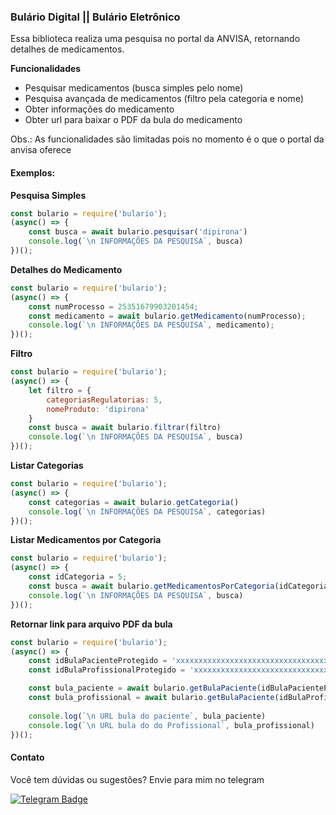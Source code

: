 ### Bulário Digital || Bulário Eletrônico

Essa biblioteca realiza uma pesquisa no portal da ANVISA, retornando detalhes de medicamentos.

**Funcionalidades**
- Pesquisar medicamentos (busca simples pelo nome)
- Pesquisa avançada de medicamentos (filtro pela categoria e nome)
- Obter informações do medicamento
- Obter url para baixar o PDF da bula do medicamento

Obs.: As funcionalidades são limitadas pois no momento é o que o portal da anvisa oferece


#### Exemplos:

**Pesquisa Simples**
```js
const bulario = require('bulario');
(async() => {
    const busca = await bulario.pesquisar('dipirona')
    console.log(`\n INFORMAÇÕES DA PESQUISA`, busca)
})();
```

**Detalhes do Medicamento**
```js
const bulario = require('bulario');
(async() => {
    const numProcesso = 25351679903201454;
    const medicamento = await bulario.getMedicamento(numProcesso);
    console.log(`\n INFORMAÇÕES DA PESQUISA`, medicamento);
})();
```

**Filtro**
```js
const bulario = require('bulario');
(async() => {
    let filtro = {
        categoriasRegulatorias: 5,
        nomeProduto: 'dipirona'
    }
    const busca = await bulario.filtrar(filtro)
    console.log(`\n INFORMAÇÕES DA PESQUISA`, busca)
})();
```

**Listar Categorias**
```js
const bulario = require('bulario');
(async() => {
    const categorias = await bulario.getCategoria()
    console.log(`\n INFORMAÇÕES DA PESQUISA`, categorias)
})();
```

**Listar Medicamentos por Categoria**
```js
const bulario = require('bulario');
(async() => {
    const idCategoria = 5;
    const busca = await bulario.getMedicamentosPorCategoria(idCategoria)
    console.log(`\n INFORMAÇÕES DA PESQUISA`, busca)
})();
```

**Retornar link para arquivo PDF da bula**
```js
const bulario = require('bulario');
(async() => {
    const idBulaPacienteProtegido = 'xxxxxxxxxxxxxxxxxxxxxxxxxxxxxxxxxxxxxx';
    const idBulaProfissionalProtegido = 'xxxxxxxxxxxxxxxxxxxxxxxxxxxxxxxxxx';

    const bula_paciente = await bulario.getBulaPaciente(idBulaPacienteProtegido)
    const bula_profissional = await bulario.getBulaPaciente(idBulaProfissionalProtegido)
    
    console.log(`\n URL bula do paciente`, bula_paciente)
    console.log(`\n URL bula do do Profissional`, bula_profissional)
})();
```

#### Contato
Você tem dúvidas ou sugestões? Envie para mim no telegram

[![Telegram Badge](https://img.shields.io/badge/Telegram-2CA5E0?style=for-the-badge&logo=telegram&logoColor=white)](https://t.me/iurylandin)
